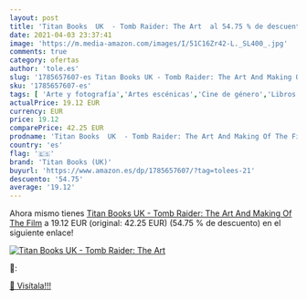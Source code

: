 ```yaml
---
layout: post
title: 'Titan Books  UK  - Tomb Raider: The Art  al 54.75 % de descuento'
date: 2021-04-03 23:37:41
image: 'https://m.media-amazon.com/images/I/51C16Zr42-L._SL400_.jpg'
comments: true
category: ofertas
author: 'tole.es'
slug: '1785657607-es Titan Books UK - Tomb Raider: The Art And Making Of The Film'
sku: '1785657607-es'
tags: [ 'Arte y fotografía','Artes escénicas','Cine de género','Libros','Películas','Películas de acción y aventuras','Películas de fantasía y ciencia ficción','titan books (uk)', ]
actualPrice: 19.12 EUR
currency: EUR
price: 19.12
comparePrice: 42.25 EUR
prodname: 'Titan Books  UK  - Tomb Raider: The Art And Making Of The Film'
country: 'es'
flag: '🇪🇸'
brand: 'Titan Books (UK)'
buyurl: 'https://www.amazon.es/dp/1785657607/?tag=tolees-21'
descuento: '54.75'
average: '19.12'
---
```


Ahora mismo tienes [Titan Books  UK  - Tomb Raider: The Art And Making Of The Film](https://www.amazon.es/dp/1785657607/?tag=tolees-21) a 19.12 EUR (original: 42.25 EUR) (54.75 %  de descuento) en el siguiente enlace!

[![Titan Books  UK  - Tomb Raider: The Art ](https://m.media-amazon.com/images/I/51C16Zr42-L._SL400_.jpg)](https://www.amazon.es/dp/1785657607/?tag=tolees-21)

🔎:


[🛒 Visítala!!!](https://www.amazon.es/dp/1785657607/?tag=tolees-21)
